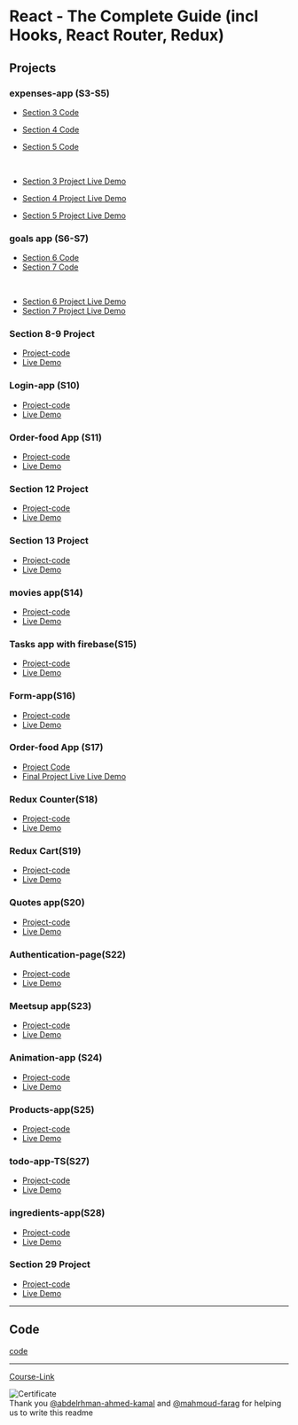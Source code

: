 # React - The Complete Guide (incl Hooks, React Router, Redux)

## Projects

### expenses-app (S3-S5)

- [Section 3 Code](./Projects/Expenses-app/S03-project)
- [Section 4 Code](./Projects/Expenses-app/S04-project/)
- [Section 5 Code](./Projects/Expenses-app/S05-project/)

  <br/>

- [Section 3 Project Live Demo](https://react3-7fb95.web.app/)
- [Section 4 Project Live Demo](https://react4-c6e05.web.app)
- [Section 5 Project Live Demo](https://react5-f1869.web.app/)

### goals app (S6-S7)

- [Section 6 Code](./Projects/goals-app/S06-project/)
- [Section 7 Code](./Projects/goals-app/S07-project/)

<br/>

- [Section 6 Project Live Demo](https://react6-7c0f6.web.app/)
- [Section 7 Project Live Demo](https://react7-755ea.web.app/)

### Section 8-9 Project

- [Project-code](./Projects/section-8-9-project)
- [Live Demo](https://react9-8731c.web.app/)

### Login-app (S10)

- [Project-code](./Projects/Login-app-s10/)
- [Live Demo](https://react10-bf52c.web.app/)

### Order-food App (S11)

- [Project-code](./Projects/order-food-app/S11-project/)
- [Live Demo](https://react11-a3873.web.app/)

### Section 12 Project

- [Project-code](./Projects/S12-project)
- [Live Demo](https://api-project-68349126.web.app/)

### Section 13 Project

- [Project-code](./Projects/S13-project)
- [Live Demo](https://react1-d27bc.web.app/)

### movies app(S14)

- [Project-code](./Projects/movies-app)
- [Live Demo](https://react-c873e.web.app/)

### Tasks app with firebase(S15)

- [Project-code](./Projects/task-app-firbase/)
- [Live Demo](https://react-http-2daba.web.app/)

### Form-app(S16)

- [Project-code](./Projects/form-app)
- [Live Demo](https://react-http-3a3f4.web.app/)

### Order-food App (S17)

- [Project Code](./Projects/order-food-app/S17-project/)
- [Final Project Live Live Demo](https://react-http-a4706.web.app/)

### Redux Counter(S18)

- [Project-code](./Projects/redux-counter)
- [Live Demo](https://react-long-in.web.app/)

### Redux Cart(S19)

- [Project-code](./Projects/redux-cart)
- [Live Demo](https://react19-211e9.web.app/)

### Quotes app(S20)

- [Project-code](./Projects/quotes-app)
- [Live Demo](https://react-ce196.web.app/quotes)

### Authentication-page(S22)

- [Project-code](./Projects/Authentication-page)
- [Live Demo]()

### Meetsup app(S23)

- [Project-code](./Projects/meetsup-app)
- [Live Demo]()

### Animation-app (S24)

- [Project-code](./Projects/animation-app)
- [Live Demo]()

### Products-app(S25)

- [Project-code](./Projects/Products-app)
- [Live Demo]()

### todo-app-TS(S27)

- [Project-code](./Projects/todo-app-TS)
- [Live Demo]()

### ingredients-app(S28)

- [Project-code](./Projects/ingredients-app/)
- [Live Demo](https://re-921f1.web.app/)

### Section 29 Project

- [Project-code](./Projects/Section-29/)
- [Live Demo](https://react-86e22.web.app/)

---

## Code

[code](Code)

---

[Course-Link](https://www.udemy.com/course/react-the-complete-guide-incl-redux/)<br>

![Certificate](https://via.placeholder.com/468x300?text=Certificate+Here)
<br>
Thank you [@abdelrhman-ahmed-kamal](https://github.com/Abdelrhman-ahmed-kamal) and [@mahmoud-farag](https://github.com/mahmoud-farag) for helping us to write this readme

